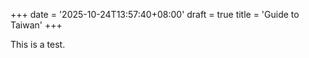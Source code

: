 +++
date = '2025-10-24T13:57:40+08:00'
draft = true
title = 'Guide to Taiwan'
+++


This is a test.

